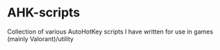 # AHK-scripts

Collection of various AutoHotKey scripts I have written for use in games (mainly Valorant)/utility
